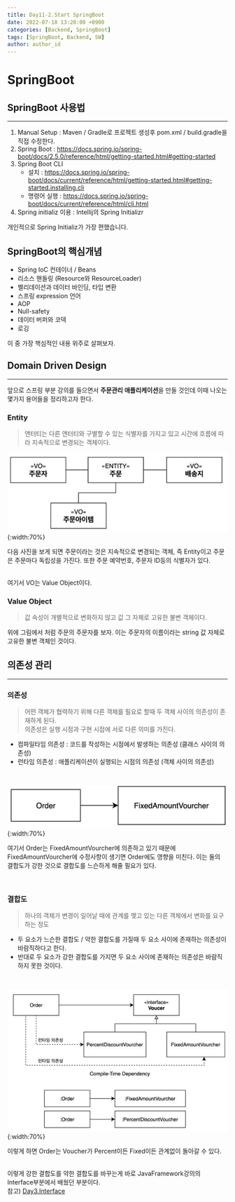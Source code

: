 ```yaml
---
title: Day11-2.Start SpringBoot
date: 2022-07-18 13:28:00 +0900
categories: [Backend, SpringBoot]
tags: [SpringBoot, Backend, SW] 
author: author_id 
---
```


# SpringBoot

## SpringBoot 사용법
---
1. Manual Setup : Maven / Gradle로 프로젝트 생성후 pom.xml / build.gradle을 직접 수정한다.
2. Spring Boot : <https://docs.spring.io/spring-boot/docs/2.5.0/reference/html/getting-started.html#getting-started> 
3. Spring Boot CLI
   - 설치 : <https://docs.spring.io/spring-boot/docs/current/reference/html/getting-started.html#getting-started.installing.cli>
   - 명령어 실행 : <https://docs.spring.io/spring-boot/docs/current/reference/html/cli.html>
4. Spring initializ 이용 : Intellij의 Spring Initializr

개인적으로 Spring Initializ가 가장 편했습니다.

## SpringBoot의 핵심개념
- Spring IoC 컨테이너 / Beans
- 리소스 핸들링 (Resource와 ResourceLoader)
- 벨리데이션과 데이터 바인딩, 타입 변환
- 스프링 expression 언어
- AOP
- Null-safety
- 데이터 버퍼와 코덱
- 로깅

이 중 가장 핵심적인 내용 위주로 살펴보자.

## Domain Driven Design
---

앞으로 스프링 부분 강의를 들으면서 **주문관리 애플리케이션**을 만들 것인데 이때 나오는 몇가지 용어들을 정리하고자 한다.

### Entity
> 앤터티는 다른 앤터티와 구별할 수 있는 식별자를 가지고 있고 시간에 흐름에 따라 지속적으로 변경되는 객체이다.

![Desktop](/assets/img/2022.07/18-4.JPG){:width:70%}

다음 사진을 보게 되면 주문이라는 것은 지속적으로 변경되는 객체, 즉 Entity이고 주문은 주문마다 독립성을 가진다. 또한 주문 예약번호, 주문자 ID등의 식별자가 있다.  
<br>

여기서 VO는 Value Object이다.

### Value Object
> 값 속성이 개별적으로 변화하지 않고 값 그 자체로 고유한 불변 객체이다.

위에 그림에서 처럼 주문의 주문자를 보자. 이는 주문자의 이름이라는 string 값 자체로 고유한 불변 객체인 것이다.

## 의존성 관리
---

### 의존성
> 어떤 객체가 협력하기 위해 다른 객체를 필요로 할때 두 객체 사이의 의존성이 존재하게 된다.  
> 의존성은 실행 시점과 구현 시접에 서로 다른 의미를 가진다.

- 컴파일타임 의존성 : 코드를 작성하는 시점에서 발생하는 의존성 (클래스 사이의 의존성)
- 런타임 의존성 : 애플리케이션이 실행되는 시점의 의존성 (객체 사이의 의존성)
<br>

![Desktop](/assets/img/2022.07/18-5.JPG){:width:70%}

여기서 Order는 FixedAmountVourcher에 의존하고 있기 때문에 FixedAmountVourcher에 수정사항이 생기면 Order에도 영향을 미친다. 이는 둘의 결합도가 강한 것으로 결합도를 느슨하게 해줄 필요가 있다.

<br>

### 결합도
> 하나의 객체가 변경이 일어날 때에 관계를 맺고 있는 다른 객체에서 변화를 요구하는 정도

- 두 요소가 느슨한 결합도 / 약한 결합도를 가질때 두 요소 사이에 존재하는 의존성이 바람직하다고 한다.
- 반대로 두 요소가 강한 결합도를 가지면 두 요소 사이에 존재하는 의존성은 바람직하지 못한 것이다. 
<br>

![Desktop](/assets/img/2022.07/18-6.JPG){:width:70%}

이렇게 하면 Order는 Voucher가 Percent이든 Fixed이든 관계없이 돌아갈 수 있다.  
<br>

이렇게 강한 결합도를 약한 결합도를 바꾸는게 바로 JavaFramework강의의 Interface부분에서 배웠던 부분이다.    
참고) [Day3.Interface](https://ssstopeun.github.io/posts/Java-for-framework-day3/)